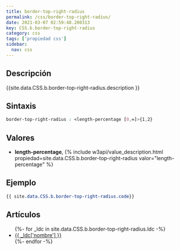 ```yaml
---
title: border-top-right-radius
permalink: /css/border-top-right-radius/
date: 2021-03-07 02:59:48.200313
key: CSS.b.border-top-right-radius
category: css
tags: ['propiedad css']
sidebar: 
  nav: css
---
```


## Descripción
{{site.data.CSS.b.border-top-right-radius.description }}

## Sintaxis
~~~css
border-top-right-radius : <length-percentage [0,∞]>{1,2}
~~~

## Valores
* **length-percentage**,  {% include w3api/value_description.html propiedad=site.data.CSS.b.border-top-right-radius valor="length-percentage" %}

## Ejemplo
~~~css
{{ site.data.CSS.b.border-top-right-radius.code}}
~~~

## Artículos
<ul>
{%- for _ldc in site.data.CSS.b.border-top-right-radius.ldc -%}
   <li>
       <a href="{{_ldc['url'] }}">{{ _ldc['nombre'] }}</a>
   </li>
{%- endfor -%}
</ul>
